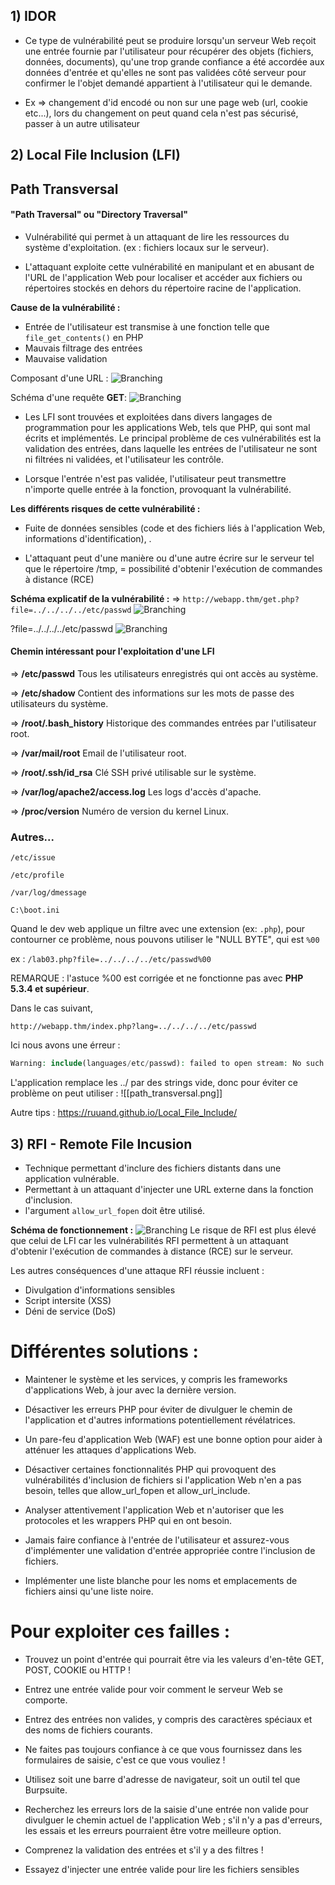 ## 1) IDOR
- Ce type de vulnérabilité peut se produire lorsqu'un serveur Web reçoit une entrée fournie par l'utilisateur pour récupérer des objets (fichiers, données, documents), qu'une trop grande confiance a été accordée aux données d'entrée et qu'elles ne sont pas validées côté serveur pour confirmer le l'objet demandé appartient à l'utilisateur qui le demande.

- Ex => changement d'id encodé ou non sur une page web (url, cookie etc...), lors du changement on peut quand cela n'est pas sécurisé, passer à un autre utilisateur 

## 2) Local File Inclusion (LFI)
## Path Transversal
####  "Path Traversal" ou "Directory Traversal"
- Vulnérabilité qui permet à un attaquant de lire les ressources du système d'exploitation.
(ex : fichiers locaux sur le serveur). 

- L'attaquant exploite cette vulnérabilité en manipulant et en abusant de l'URL de l'application Web pour localiser et accéder aux fichiers ou répertoires stockés en dehors du répertoire racine de l'application.

**Cause de la vulnérabilité :**  
- Entrée de l'utilisateur est transmise à une fonction telle que ```file_get_contents()``` en PHP
- Mauvais filtrage des entrées
- Mauvaise validation

Composant d'une URL : 
![Branching](/pages/web/web-img/idor-lfi-rfi/url.png)

Schéma d'une requête **GET**:
![Branching](/pages/web/web-img/idor-lfi-rfi/methode_get_php.png)

- Les LFI sont trouvées et exploitées dans divers langages de programmation pour les applications Web, tels que PHP, qui sont mal écrits et implémentés. Le principal problème de ces vulnérabilités est la validation des entrées, dans laquelle les entrées de l'utilisateur ne sont ni filtrées ni validées, et l'utilisateur les contrôle.
 
- Lorsque l'entrée n'est pas validée, l'utilisateur peut transmettre n'importe quelle entrée à la fonction, provoquant la vulnérabilité.

**Les différents risques de cette vulnérabilité :**
- Fuite de données sensibles (code et des fichiers liés à l'application Web, informations d'identification), .

- L'attaquant peut d'une manière ou d'une autre écrire sur le serveur tel que le répertoire /tmp, = possibilité d'obtenir l'exécution de commandes à distance (RCE)

**Schéma explicatif de la vulnérabilité :** 
=> ````http://webapp.thm/get.php?file=../../../../etc/passwd````
![Branching](/pages/web/web-img/idor-lfi-rfi/hacker_lfi_schema.png)

?file=../../../../etc/passwd
![Branching](/pages/web/web-img/idor-lfi-rfi/changement_dir_LFI.png)

#### Chemin intéressant pour l'exploitation d'une LFI
=> **/etc/passwd**
	 Tous les utilisateurs enregistrés qui ont accès au système.

=> **/etc/shadow**
	 Contient des informations sur les mots de passe des utilisateurs du système.

=> **/root/.bash_history**
	Historique des commandes entrées par l'utilisateur root.
	
=> **/var/mail/root**
	Email de l'utilisateur root.

=> **/root/.ssh/id_rsa**
	Clé SSH privé utilisable sur le système.

=> **/var/log/apache2/access.log**
	Les logs d'accès d'apache.

=> **/proc/version**
	Numéro de version du kernel Linux.

### Autres...
````
/etc/issue

/etc/profile

/var/log/dmessage

C:\boot.ini
````

Quand le dev web applique un filtre avec une extension (ex: ``.php``), pour contourner ce problème, nous pouvons utiliser le "NULL BYTE", qui est ``%00``

ex : ``/lab03.php?file=../../../../etc/passwd%00``

REMARQUE : l'astuce %00 est corrigée et ne fonctionne pas avec **PHP 5.3.4 et supérieur**.

Dans le cas suivant, 
````
http://webapp.thm/index.php?lang=../../../../etc/passwd
````

Ici nous avons une érreur : 
````php
Warning: include(languages/etc/passwd): failed to open stream: No such file or directory in /var/www/html/THM-5/index.php on line 15
````

L'application remplace les ../ par des strings vide, donc pour éviter ce problème on peut utiliser : 
![[path_transversal.png]]

Autre tips : https://ruuand.github.io/Local_File_Include/

## 3) RFI - Remote File Incusion 
- Technique permettant d'inclure des fichiers distants dans une application vulnérable.
- Permettant à un attaquant d'injecter une URL externe dans la fonction d'inclusion. 
- l'argument ``allow_url_fopen`` doit être utilisé.

**Schéma de fonctionnement :**
![Branching](/pages/web/web-img/idor-lfi-rfi/hacker_rfi_schema.png)
Le risque de RFI est plus élevé que celui de LFI car les vulnérabilités RFI permettent à un attaquant d'obtenir l'exécution de commandes à distance (RCE) sur le serveur. 

Les autres conséquences d'une attaque RFI réussie incluent : 
- Divulgation d'informations sensibles 
- Script intersite (XSS)
- Déni de service (DoS)

# Différentes solutions :
- Maintener le système et les services, y compris les frameworks d'applications Web, à jour avec la dernière version. 

- Désactiver les erreurs PHP pour éviter de divulguer le chemin de l'application et d'autres informations potentiellement révélatrices. 

- Un pare-feu d'application Web (WAF) est une bonne option pour aider à atténuer les attaques d'applications Web. 

- Désactiver certaines fonctionnalités PHP qui provoquent des vulnérabilités d'inclusion de fichiers si l'application Web n'en a pas besoin, telles que allow_url_fopen et allow_url_include. 

- Analyser attentivement l'application Web et n'autoriser que les protocoles et les wrappers PHP qui en ont besoin. 

- Jamais faire confiance à l'entrée de l'utilisateur et assurez-vous d'implémenter une validation d'entrée appropriée contre l'inclusion de fichiers. 

- Implémenter une liste blanche pour les noms et emplacements de fichiers ainsi qu'une liste noire.

# Pour exploiter ces failles :
- Trouvez un point d'entrée qui pourrait être via les valeurs d'en-tête GET, POST, COOKIE ou HTTP ! 

- Entrez une entrée valide pour voir comment le serveur Web se comporte. 

- Entrez des entrées non valides, y compris des caractères spéciaux et des noms de fichiers courants. 
- Ne faites pas toujours confiance à ce que vous fournissez dans les formulaires de saisie, c'est ce que vous vouliez ! 

- Utilisez soit une barre d'adresse de navigateur, soit un outil tel que Burpsuite.

- Recherchez les erreurs lors de la saisie d'une entrée non valide pour divulguer le chemin actuel de l'application Web ; s'il n'y a pas d'erreurs, les essais et les erreurs pourraient être votre meilleure option. 

- Comprenez la validation des entrées et s'il y a des filtres ! 

- Essayez d'injecter une entrée valide pour lire les fichiers sensibles
